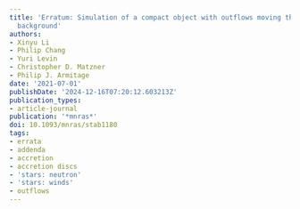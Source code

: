 ```yaml
---
title: 'Erratum: Simulation of a compact object with outflows moving through a gaseous
  background'
authors:
- Xinyu Li
- Philip Chang
- Yuri Levin
- Christopher D. Matzner
- Philip J. Armitage
date: '2021-07-01'
publishDate: '2024-12-16T07:20:12.603213Z'
publication_types:
- article-journal
publication: '*mnras*'
doi: 10.1093/mnras/stab1180
tags:
- errata
- addenda
- accretion
- accretion discs
- 'stars: neutron'
- 'stars: winds'
- outflows
---
```

